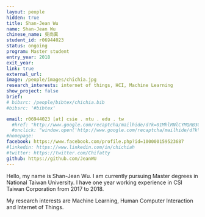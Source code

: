 ```yaml
---
layout: people
hidden: true
title: Shan-Jean Wu
name: Shan-Jean Wu
chinese_name: 吳尚真
student_id: r06944023
status: ongoing
program: Master student
entry_year: 2018
exit_year:
link: true
external_url:
image: /people/images/chichia.jpg
research_interests: internet of things, HCI, Machine Learning
show_project: false
brief:
# bibsrc: /people/bibtex/chichia.bib
#bibsrc: '#bibtex'

email: r06944023 [at] csie . ntu . edu . tw
  #href: "http://www.google.com/recaptcha/mailhide/d?k=01MhlRNlCYMQRB3CtGk9pPWQ==&amp;c=Seat9oiuZshm6ibK_MUDZilOr7fBybQahRY7P83oUwM="
  #onclick: "window.open('http://www.google.com/recaptcha/mailhide/d?k\\07501MhlRNlCYMQRB3CtGk9pPWQ\\75\\75\\46c\\75Seat9oiuZshm6ibK_MUDZilOr7fBybQahRY7P83oUwM\\075', '', 'toolbar=0,scrollbars=0,location=0,statusbar=0,menubar=0,resizable=0,width=500,height=300'); return false;"
#homepage:
facebook: https://www.facebook.com/profile.php?id=100000159523687
#linkedin: https://www.linkedin.com/in/chichiah
#twitter: https://twitter.com/Chifatty
github: https://github.com/JeanWU
---
```


Hello, my name is Shan-Jean Wu. I am currently pursuing Master degrees in National Taiwan University. I have one year working experience in CSI Taiwan Corporation from 2017 to 2018.

My research interests are Machine Learning, Human Computer Interaction and Internet of Things.
